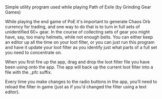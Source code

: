 Simple utility program used while playing Path of Exile (by Grinding Gear Games)

While playing the end game of PoE it's important to generate Chaos Orb currency for trading, and one way to do that is to turn in full sets of unidentified 60+ gear.
In the course of collecting sets of gear you might have, say, too many helmets, while not enough belts. You can either keep an editor up all the time on your loot filter, or you can just run this program and have it update your loot filter as you identify just what parts of a full set you need to concentrate on.

When you first fire up the app, drag and drop the loot filter file you have been using onto the app. The app will back up the current loot filter into a file with the _pfc suffix.

Every time you make changes to the radio buttons in the app, you'll need to reload the filter in game (just as if you'd changed the filter using a text editor).
